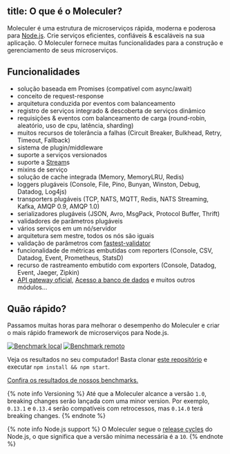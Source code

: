 title: O que é o Moleculer?
---
Moleculer é uma estrutura de microserviços rápida, moderna e poderosa para [Node.js](https://nodejs.org/en/). Crie serviços eficientes, confiáveis & escaláveis na sua aplicação. O Moleculer fornece muitas funcionalidades para a construção e gerenciamento de seus microserviços.

## Funcionalidades

- solução baseada em Promises (compatível com async/await)
- conceito de request-response
- arquitetura conduzida por eventos com balanceamento
- registro de serviços integrado & descoberta de serviços dinâmico
- requisições & eventos com balanceamento de carga (round-robin, aleatório, uso de cpu, latência, sharding)
- muitos recursos de tolerância a falhas (Circuit Breaker, Bulkhead, Retry, Timeout, Fallback)
- sistema de plugin/middleware
- suporte a serviços versionados
- suporte a [Stream](https://nodejs.org/dist/latest-v10.x/docs/api/stream.html)s
- mixins de serviço
- solução de cache integrada (Memory, MemoryLRU, Redis)
- loggers plugáveis (Console, File, Pino, Bunyan, Winston, Debug, Datadog, Log4js)
- transporters plugáveis (TCP, NATS, MQTT, Redis, NATS Streaming, Kafka, AMQP 0.9, AMQP 1.0)
- serializadores plugáveis (JSON, Avro, MsgPack, Protocol Buffer, Thrift)
- validadores de parâmetros plugáveis
- vários serviços em um nó/servidor
- arquitetura sem mestre, todos os nós são iguais
- validação de parâmetros com [fastest-validator](https://github.com/icebob/fastest-validator)
- funcionalidade de métricas embutidas com reporters (Console, CSV, Datadog, Event, Prometheus, StatsD)
- recurso de rastreamento embutido com exporters (Console, Datadog, Event, Jaeger, Zipkin)
- [API gateway oficial](https://github.com/moleculerjs/moleculer-web), [Acesso a banco de dados](https://github.com/moleculerjs/moleculer-db) e muitos outros módulos...

## Quão rápido?

Passamos muitas horas para melhorar o desempenho do Moleculer e criar o mais rápido framework de microserviços para Node.js.

[![Benchmark local](assets/benchmark/benchmark_local.svg)](http://cloud.highcharts.com/show/utideti) [![Benchmark remoto](assets/benchmark/benchmark_remote.svg)](http://cloud.highcharts.com/show/abyfite)

Veja os resultados no seu computador! Basta clonar [este repositório](https://github.com/icebob/microservices-benchmark) e executar `npm install && npm start`.

[Confira os resultados de nossos benchmarks.](benchmark.html)

{% note info Versioning %}
Até que a Moleculer alcance a versão `1.0`, breaking changes serão lançada com uma minor version. Por exemplo, `0.13.1` e `0.13.4` serão compatíveis com retrocessos, mas `0.14.0` terá breaking changes.
{% endnote %}


{% note info Node.js support %}
O Moleculer segue o [release cycles](https://nodejs.org/en/about/releases/) do Node.js, o que significa que a versão mínima necessária é a `10`.
{% endnote %}
